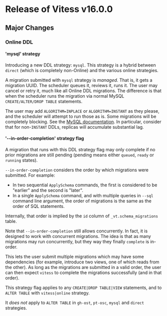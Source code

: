# Release of Vitess v16.0.0

## Major Changes

### Online DDL

#### 'mysql' strategy

Introducing a new DDL strategy: `mysql`. This strategy is a hybrid between `direct` (which is completely non-Online) and the various online strategies.

A migration submitted with `mysql` strategy is _managed_. That is, it gets a migration UUID. The scheduler queues it, reviews it, runs it. The user may cancel or retry it, much like all Online DDL migrations. The difference is that when the scheduler runs the migration via normal MySQL `CREATE/ALTER/DROP TABLE` statements.

The user may add `ALGORITHM=INPLACE` or `ALGORITHM=INSTANT` as they please, and the scheduler will attempt to run those as is. Some migrations will be completely blocking. See the [MySQL documentation](https://dev.mysql.com/doc/refman/8.0/en/innodb-online-ddl-operations.html). In particular, consider that for non-`INSTANT` DDLs, replicas will accumulate substantial lag.

#### '--in-order-completion' strategy flag

A migration that runs with this DDL strategy flag may only complete if no prior migrations are still pending (pending means either `queued`, `ready` or `running` states).

`--in-order-completion` considers the order by which migrations were submitted. For example:

- In two sequential `ApplySchema` commands, the first is considered to be "earlier" and the second is "later".
- In a single `ApplySchema` command, and with multiple queries in `--sql` command line argument, the order of migrations is the same as the order of SQL statements.

Internally, that order is implied by the `id` column of `_vt.schema_migrations` table.

Note that `--in-order-completion` still allows concurrently. In fact, it is designed to work with concurrent migrations. The idea is that as many migrations may run concurrently, but they way they finally `complete` is in-order.

This lets the user submit multiple migrations which may have some dependencies (for example, introduce two views, one of which reads from the other). As long as the migrations are submitted in a valid order, the user can then expect `vitess` to complete the migrations successfully (and in that order).

This strategy flag applies to any `CREATE|DROP TABLE|VIEW` statements, and to `ALTER TABLE` with `vitess|online` strategy.

It _does not_ apply to `ALTER TABLE` in `gh-ost`, `pt-osc`, `mysql` and `direct` strategies.
